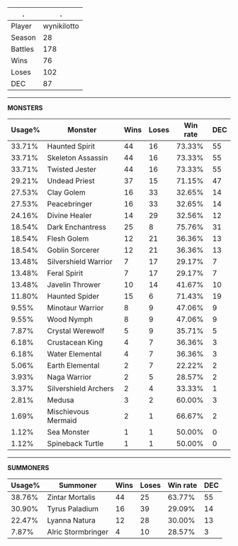 .|.
|-|-
Player|wynikilotto
Season|28
Battles|178
Wins|76
Loses|102
DEC|87

---
**MONSTERS**

Usage%|Monster|Wins|Loses|Win rate|DEC|
-|-|-|-|-|-|
33.71%|Haunted Spirit|44|16|73.33%|55|
33.71%|Skeleton Assassin|44|16|73.33%|55|
33.71%|Twisted Jester|44|16|73.33%|55|
29.21%|Undead Priest|37|15|71.15%|47|
27.53%|Clay Golem|16|33|32.65%|14|
27.53%|Peacebringer|16|33|32.65%|14|
24.16%|Divine Healer|14|29|32.56%|12|
18.54%|Dark Enchantress|25|8|75.76%|31|
18.54%|Flesh Golem|12|21|36.36%|13|
18.54%|Goblin Sorcerer|12|21|36.36%|13|
13.48%|Silvershield Warrior|7|17|29.17%|7|
13.48%|Feral Spirit|7|17|29.17%|7|
13.48%|Javelin Thrower|10|14|41.67%|10|
11.80%|Haunted Spider|15|6|71.43%|19|
9.55%|Minotaur Warrior|8|9|47.06%|9|
9.55%|Wood Nymph|8|9|47.06%|9|
7.87%|Crystal Werewolf|5|9|35.71%|5|
6.18%|Crustacean King|4|7|36.36%|3|
6.18%|Water Elemental|4|7|36.36%|3|
5.06%|Earth Elemental|2|7|22.22%|2|
3.93%|Naga Warrior|2|5|28.57%|2|
3.37%|Silvershield Archers|2|4|33.33%|1|
2.81%|Medusa|3|2|60.00%|3|
1.69%|Mischievous Mermaid|2|1|66.67%|2|
1.12%|Sea Monster|1|1|50.00%|0|
1.12%|Spineback Turtle|1|1|50.00%|0|

---
**SUMMONERS**

Usage%|Summoner|Wins|Loses|Win rate|DEC|
-|-|-|-|-|-|
38.76%|Zintar Mortalis|44|25|63.77%|55|
30.90%|Tyrus Paladium|16|39|29.09%|14|
22.47%|Lyanna Natura|12|28|30.00%|13|
7.87%|Alric Stormbringer|4|10|28.57%|3|
